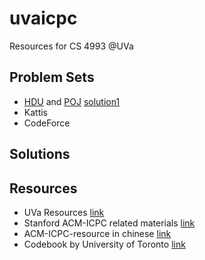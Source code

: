 # uvaicpc
Resources for CS 4993 @UVa

Problem Sets
------------
- [HDU](http://acm.hdu.edu.cn/) and [POJ](http://poj.org) [solution1](https://github.com/EnigmaHuang/ACM-ICPC-Algorithm)
- Kattis 
- CodeForce

 
Solutions
---------


Resources
---------
- UVa Resources [link](http://plato.cs.virginia.edu/~asb2t/icpc/)
- Stanford ACM-ICPC related materials [link](https://github.com/jaehyunp/stanfordacm)
- ACM-ICPC-resource in chinese  [link](https://github.com/morris821028/ACM-ICPC-resource)
- Codebook by University of Toronto  [link](https://github.com/t3nsor/codebook)

